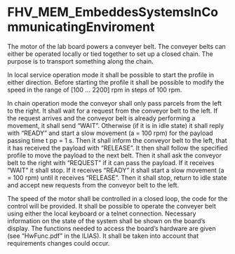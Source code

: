 # FHV_MEM_EmbeddesSystemsInCommunicatingEnviroment
The motor of the lab board powers a conveyer belt. The conveyer belts can either be operated locally or tied together to set up a closed chain. The purpose is to transport something along the chain. 

In local service operation mode it shall be possible to start the profile in either direction. Before starting the
profile it shall be possible to modify the speed in the range of [100 … 2200] rpm in steps of 100 rpm.

In chain operation mode the conveyor shall only pass parcels from the left to the right. It shall wait for a
request from the conveyor belt to the left. If the request arrives and the conveyor belt is already performing a
movement, it shall send “WAIT”. Otherwise (if it is in idle state) it shall reply with “READY” and start a slow
movement (a = 100 rpm) for the payload passing time t pp = 1 s. Then it shall inform the conveyor belt to the
left, that it has received the payload with “RELEASE”. It then shall follow the specified profile to move the
payload to the next belt. Then it shall ask the conveyor belt to the right with “REQUEST” if it can pass the
payload. If it receives “WAIT” it shall stop. If it receives “READY” it shall start a slow movement (a = 100 rpm)
until it receives “RELEASE”. Then it shall stop, return to idle state and accept new requests from the
conveyor belt to the left.

The speed of the motor shall be controlled in a closed loop, the code for the control will be provided.
It shall be possible to operate the conveyer belt using either the local keyboard or a telnet connection.
Necessary information on the state of the system shall be shown on the board’s display.
The functions needed to access the board’s hardware are given (see “HwFunc.pdf” in the ILIAS).
It shall be taken into account that requirements changes could occur.
